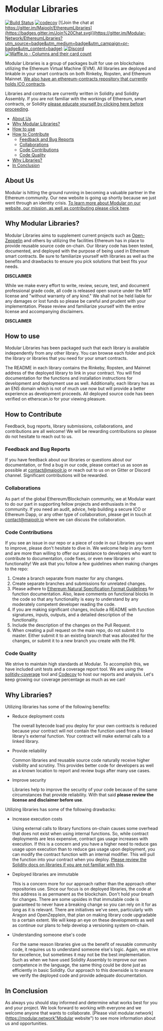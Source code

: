 Modular Libraries
=========================

[![Build Status](https://travis-ci.org/Modular-Network/ethereum-libraries.svg?branch=master)](https://travis-ci.org/Modular-Network/ethereum-libraries)
[![codecov](https://codecov.io/gh/Modular-Network/ethereum-libraries/branch/master/graph/badge.svg)](https://codecov.io/gh/Modular-Network/ethereum-libraries)
[![Join the chat at https://gitter.im/Majoolr/EthereumLibraries](https://badges.gitter.im/Join%20Chat.svg)](https://gitter.im/Modular-Network/EthereumLibraries?utm_source=badge&utm_medium=badge&utm_campaign=pr-badge&utm_content=badge)
[![Discord](https://img.shields.io/discord/102860784329052160.svg)](https://discord.gg/crxYSF2)   
[![Waffle.io - Columns and their card count](https://badge.waffle.io/Modular-Network/ethereum-libraries.svg?columns=all)](https://waffle.io/Modular-Network/ethereum-libraries)


Modular Libraries is a group of packages built for use on blockchains utilizing the Ethereum Virtual Machine (EVM). All libraries are deployed and linkable in your smart contracts on both Rinkeby, Ropsten, and Ethereum Mainnet. [We also have an ethereum-contracts repository that currently holds ICO contracts](https://github.com/Modular-Network/ethereum-contracts "Github link").  

Libraries and contracts are currently written in Solidity and Solidity Assembly. If you are not familiar with the workings of Ethereum, smart contracts, or Solidity [please educate yourself by clicking here before proceeding](https://solidity.readthedocs.io/en/develop/introduction-to-smart-contracts.html "Solidity link").

<!-- START doctoc generated TOC please keep comment here to allow auto update -->
<!-- DON'T EDIT THIS SECTION, INSTEAD RE-RUN doctoc TO UPDATE -->


- [About Us](#about-us)
- [Why Modular Libraries?](#why-modular-libraries)
- [How to use](#how-to-use)
- [How to Contribute](#how-to-contribute)
  - [Feedback and Bug Reports](#feedback-and-bug-reports)
  - [Collaborations](#collaborations)
  - [Code Contributions](#code-contributions)
  - [Code Quality](#code-quality)
- [Why Libraries?](#why-libraries)
- [In Conclusion](#in-conclusion)

<!-- END doctoc generated TOC please keep comment here to allow auto update -->

## About Us

Modular is hitting the ground running in becoming a valuable partner in the Ethereum community. Our new website is going up shortly because we just went through an identity crisis. [To learn more about Modular on our website, our mission, as well as contributing please click here](https://modular.network "Modular website").

## Why Modular Libraries?

Modular Libraries aims to supplement current projects such as [Open-Zeppelin](https://github.com/OpenZeppelin/ "Zeppelin github") and others by utilizing the facilities Ethereum has in place to provide reusable source code on-chain. Our library code has been tested, documented, and deployed with the purpose of being used in Ethereum smart contracts. Be sure to familiarize yourself with libraries as well as the benefits and drawbacks to ensure you pick solutions that best fits your needs.  

**DISCLAIMER**  

While we make every effort to write, review, secure, test, and document professional grade code, all code is released open source under the MIT license and "without warranty of any kind." We shall not be held liable for any damages or lost funds so please be careful and prudent with your implementation. Please review and familiarize yourself with the entire license and accompanying disclaimers.  

**DISCLAIMER**  

## How to use

Modular Libraries has been packaged such that each library is available independently from any other library. You can browse each folder and pick the library or libraries that you need for your smart contracts.  

The README in each library contains the Rinkeby, Ropsten, and Mainnet address of the deployed library to link in your contract. You will find documentation for the functions and installation instructions for development and deployment use as well. Additionally, each library has as an ENS domain which is not of much use now but will provide a better experience as development proceeds. All deployed source code has been verified on etherscan.io for your viewing pleasure.   

## How to Contribute

Feedback, bug reports, library submissions, collaborations, and contributions are all welcome! We will be rewarding contributions so please do not hesitate to reach out to us.

### Feedback and Bug Reports
If you have feedback about our libraries or questions about our documentation, or find a bug in our code, please contact us as soon as possible at contact@majoolr.io or reach out to us on on Gitter or Discord channel.  Significant contributions will be rewarded.

### Collaborations
As part of the global Ethereum/Blockchain community, we at Modular want to do our part in supporting fellow projects and enthusiasts in the community.  If you need an audit, advice, help building a secure ICO or Ethereum Dapp, or any other type of collaboration, please get in touch at contact@majoolr.io where we can discuss the collaboration. 

### Code Contributions
If you see an issue in our repo or a piece of code in our Libraries you want to improve, please don't hesitate to dive in.  We welcome help in any form and are more than willing to offer our assistance to developers who want to contribute to documentation, code fixes, or even new libraries or functionality!  We ask that you follow a few guidelines when making changes to the repo:

1. Create a branch separate from master for any changes.
2. Create separate branches and submissions for unrelated changes.
3. Please adhere to [Ethereum Natural Specification Format Guidelines](https://github.com/ethereum/wiki/wiki/Ethereum-Natural-Specification-Format) for function documentation.  Also, leave comments on functional blocks in the code so that any functionality is easy to understand by any moderately competent developer reading the code.
5. If you are making significant changes, include a README with function signatures, inputs, outputs, and a detailed description of the functionality.
6. Include the description of the changes on the Pull Request.
7. When creating a pull request on the main repo, do not submit it to master.  Either submit it to an existing branch that was allocated for the changes, or submit it to a new branch you create with the PR.

### Code Quality

We strive to maintain high standards at Modular. To accomplish this, we have included unit tests and a coverage report tool. We are using the [solitidy-coverage](https://github.com/sc-forks/solidity-coverage) tool and [Codecov](https://codecov.io/gh/Modular-Network/ethereum-libraries) to host our reports and analysis. Let's keep growing our coverage percentage as much as we can!

## Why Libraries?

Utilizing libraries has some of the following benefits:   

* Reduce deployment costs

   The overall bytecode load you deploy for your own contracts is reduced because your contract will not contain the function used from a linked library's external function. Your contract will make external calls to a linked library.

* Provide reliability

   Common libraries and reusable source code naturally receive higher visibility and scrutiny. This provides better code for developers as well as a known location to report and review bugs after many use cases.

* Improve security

   Libraries help to improve the security of your code because of the same circumstances that provide reliability. With that said **please review the license and disclaimer before use**.

Utilizing libraries has some of the following drawbacks:   

* Increase execution costs

   Using external calls to library functions on-chain causes some overhead that does not exist when using internal functions. So, while contract deployments are less expensive, contract gas usage increases with execution. If this is a concern and you have a higher need to reduce gas usage upon execution than to reduce gas usage upon deployment, you can modify the contract function with an internal modifier. This will pull the function into your contract when you deploy. [Please review the Solidity docs on libraries if you are not familiar with this](http://solidity.readthedocs.io/en/develop/contracts.html#libraries "Solidity Libraries").

* Deployed libraries are immutable

   This is a concern more for our approach rather than the approach other repositories use. Since our focus is on deployed libraries, the code at this address is as permanent as the blockchain. Don't hold your breath for changes. There are some upsides in that immutable code is guaranteed to never have a breaking change so you can rely on it for as long as it is relevant. There are initiatives we've seen, particularly with Aragon and OpenZepplein, that plan on making library code upgradable to a certain extent. We will keep an eye on these developments as well as continue our plans to help develop a versioning system on-chain.

* Understanding someone else's code

   For the same reason libraries give us the benefit of reusable community code, it requires us to understand someone else's logic. Again, we strive for excellence, but sometimes it may not be the best implementation. Such as when we have used Solidity Assembly to improve our own competence in the language, the same thing could be done just as efficiently in basic Solidity. Our approach to this downside is to ensure we verify the deployed code and provide adequate documentation.

## In Conclusion

As always you should stay informed and determine what works best for you and your project. We look forward to working with everyone and we welcome anyone that wants to collaborate. [Please visit modular.network](https://modular.network"Modular website") to see more information about us and opportunities.
